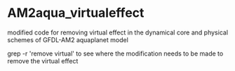 # AM2aqua_virtualeffect
modified code for removing virtual effect in the dynamical core and physical schemes of GFDL-AM2 aquaplanet model


grep -r 'remove virtual' to see where the modification needs to be made to remove the virtual effect
